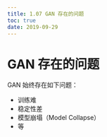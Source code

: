 ```yaml
---
title: 1.07 GAN 存在的问题
toc: true
date: 2019-09-29
---
```

# GAN 存在的问题

GAN 始终存在如下问题：

- 训练难
- 稳定性差
- 模型崩塌（Model Collapse）
- 等
